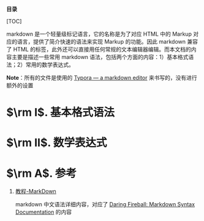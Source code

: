 **目录**

[TOC]

markdown 是一个轻量级标记语言，它的名称是为了对应 HTML 中的 Markup 对应的语言，提供了简介快速的语法来实现 Markup 的功能。因此 markdown 兼容了 HTML 的标签，此外还可以直接用任何常规的文本编辑器编辑。而本文档的内容主要是描述一些常用 markdown 语法，包括两个方面的内容：1）基本格式语法；2）常用的数学表达式。

**Note**：所有的文件是使用的 [Typora — a markdown editor](https://typora.io/) 来书写的，没有进行额外的设置



# $\rm I$. 基本格式语法





# $\rm II$. 数学表达式





# $\rm A$. 参考

1. [教程-MarkDown](http://www.markdown.cn/)

   markdown 中文语法详细内容，对应了 [Daring Fireball: Markdown Syntax Documentation](https://daringfireball.net/projects/markdown/syntax) 的内容